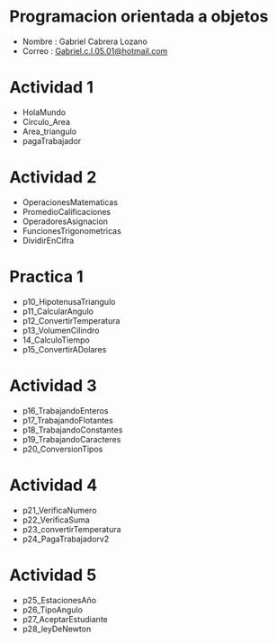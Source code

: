 # Programacion orientada a objetos

- Nombre : Gabriel Cabrera Lozano
- Correo : Gabriel.c.l.05.01@hotmail.com

 # Actividad 1 
 - HolaMundo
 - Circulo_Area
 - Area_triangulo
 - pagaTrabajador

 # Actividad 2 
 - OperacionesMatematicas
 - PromedioCalificaciones
 - OperadoresAsignacion
 - FuncionesTrigonometricas
 - DividirEnCifra

 # Practica 1  
 - p10_HipotenusaTriangulo
 - p11_CalcularAngulo
 - p12_ConvertirTemperatura
 - p13_VolumenCilindro
 - 14_CalculoTiempo
 - p15_ConvertirADolares

 # Actividad 3
 - p16_TrabajandoEnteros
 - p17_TrabajandoFlotantes
 - p18_TrabajandoConstantes
 - p19_TrabajandoCaracteres
 - p20_ConversionTipos

# Actividad 4
 - p21_VerificaNumero
 - p22_VerificaSuma 
 - p23_convertirTemperatura
 - p24_PagaTrabajadorv2

 # Actividad 5
 - p25_EstacionesAño
 - p26_TipoAngulo
 - p27_AceptarEstudiante
 - p28_leyDeNewton

